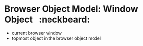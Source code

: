 # Browser Object Model: Window Object &nbsp; :neckbeard:
- current browser window
- topmost object in the browser object model
